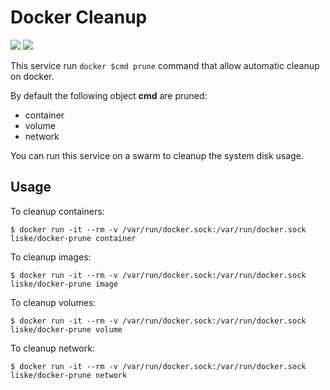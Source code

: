 # Docker Cleanup

[![](https://images.microbadger.com/badges/image/luizeof/cleanup.svg)](https://microbadger.com/images/luizeof/cleanup "Get your own image badge on microbadger.com") [![](https://images.microbadger.com/badges/version/luizeof/cleanup.svg)](https://microbadger.com/images/luizeof/cleanup "Get your own version badge on microbadger.com")

This service run `docker $cmd prune` command that allow automatic cleanup on docker.

By default the following object **cmd** are pruned:

- container
- volume
- network

You can run this service on a swarm to cleanup the system disk usage.

## Usage

To cleanup containers:

```
$ docker run -it --rm -v /var/run/docker.sock:/var/run/docker.sock liske/docker-prune container
```

To cleanup images:

```
$ docker run -it --rm -v /var/run/docker.sock:/var/run/docker.sock liske/docker-prune image
```

To cleanup volumes:

```
$ docker run -it --rm -v /var/run/docker.sock:/var/run/docker.sock liske/docker-prune volume
```

To cleanup network:

```
$ docker run -it --rm -v /var/run/docker.sock:/var/run/docker.sock liske/docker-prune network
```

